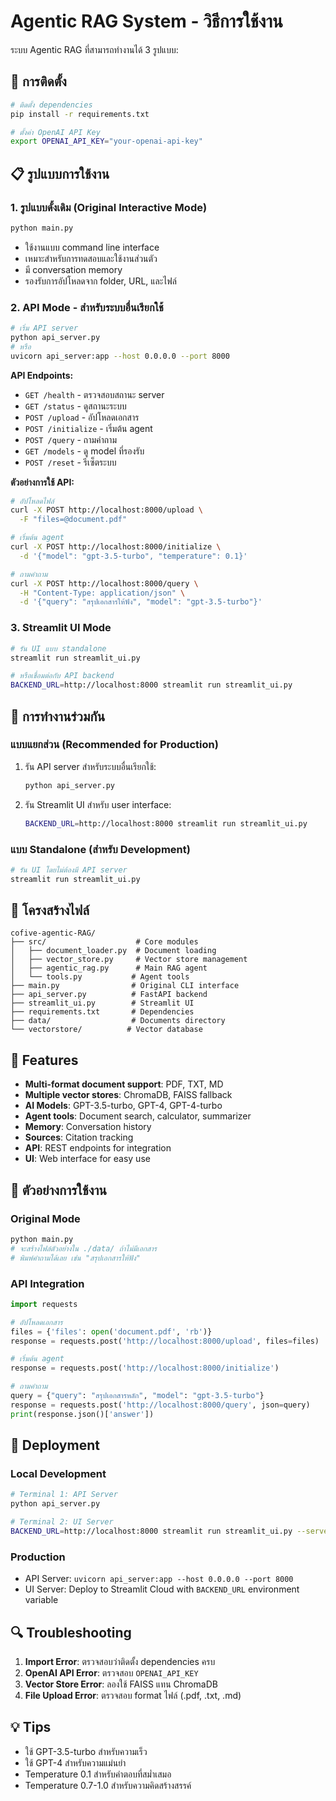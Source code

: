 # Agentic RAG System - วิธีการใช้งาน

ระบบ Agentic RAG ที่สามารถทำงานได้ 3 รูปแบบ:

## 🔧 การติดตั้ง

```bash
# ติดตั้ง dependencies
pip install -r requirements.txt

# ตั้งค่า OpenAI API Key
export OPENAI_API_KEY="your-openai-api-key"
```

## 📋 รูปแบบการใช้งาน

### 1. **รูปแบบดั้งเดิม (Original Interactive Mode)**
```bash
python main.py
```
- ใช้งานแบบ command line interface
- เหมาะสำหรับการทดสอบและใช้งานส่วนตัว
- มี conversation memory
- รองรับการอัปโหลดจาก folder, URL, และไฟล์

### 2. **API Mode - สำหรับระบบอื่นเรียกใช้**
```bash
# เริ่ม API server
python api_server.py
# หรือ
uvicorn api_server:app --host 0.0.0.0 --port 8000
```

**API Endpoints:**
- `GET /health` - ตรวจสอบสถานะ server
- `GET /status` - ดูสถานะระบบ
- `POST /upload` - อัปโหลดเอกสาร
- `POST /initialize` - เริ่มต้น agent
- `POST /query` - ถามคำถาม
- `GET /models` - ดู model ที่รองรับ
- `POST /reset` - รีเซ็ตระบบ

**ตัวอย่างการใช้ API:**
```bash
# อัปโหลดไฟล์
curl -X POST http://localhost:8000/upload \
  -F "files=@document.pdf"

# เริ่มต้น agent
curl -X POST http://localhost:8000/initialize \
  -d '{"model": "gpt-3.5-turbo", "temperature": 0.1}'

# ถามคำถาม
curl -X POST http://localhost:8000/query \
  -H "Content-Type: application/json" \
  -d '{"query": "สรุปเอกสารให้ฟัง", "model": "gpt-3.5-turbo"}'
```

### 3. **Streamlit UI Mode**
```bash
# รัน UI แบบ standalone
streamlit run streamlit_ui.py

# หรือเชื่อมต่อกับ API backend
BACKEND_URL=http://localhost:8000 streamlit run streamlit_ui.py
```

## 🔄 การทำงานร่วมกัน

### แบบแยกส่วน (Recommended for Production)
1. รัน API server สำหรับระบบอื่นเรียกใช้:
   ```bash
   python api_server.py
   ```

2. รัน Streamlit UI สำหรับ user interface:
   ```bash
   BACKEND_URL=http://localhost:8000 streamlit run streamlit_ui.py
   ```

### แบบ Standalone (สำหรับ Development)
```bash
# รัน UI โดยไม่ต้องมี API server
streamlit run streamlit_ui.py
```

## 📁 โครงสร้างไฟล์

```
cofive-agentic-RAG/
├── src/                    # Core modules
│   ├── document_loader.py  # Document loading
│   ├── vector_store.py     # Vector store management
│   ├── agentic_rag.py      # Main RAG agent
│   └── tools.py           # Agent tools
├── main.py                # Original CLI interface
├── api_server.py          # FastAPI backend
├── streamlit_ui.py        # Streamlit UI
├── requirements.txt       # Dependencies
├── data/                  # Documents directory
└── vectorstore/          # Vector database
```

## 🎯 Features

- **Multi-format document support**: PDF, TXT, MD
- **Multiple vector stores**: ChromaDB, FAISS fallback
- **AI Models**: GPT-3.5-turbo, GPT-4, GPT-4-turbo
- **Agent tools**: Document search, calculator, summarizer
- **Memory**: Conversation history
- **Sources**: Citation tracking
- **API**: REST endpoints for integration
- **UI**: Web interface for easy use

## 📝 ตัวอย่างการใช้งาน

### Original Mode
```bash
python main.py
# จะสร้างไฟล์ตัวอย่างใน ./data/ ถ้าไม่มีเอกสาร
# พิมพ์คำถามได้เลย เช่น "สรุปเอกสารให้ฟัง"
```

### API Integration
```python
import requests

# อัปโหลดเอกสาร
files = {'files': open('document.pdf', 'rb')}
response = requests.post('http://localhost:8000/upload', files=files)

# เริ่มต้น agent
response = requests.post('http://localhost:8000/initialize')

# ถามคำถาม
query = {"query": "สรุปเอกสารหลัก", "model": "gpt-3.5-turbo"}
response = requests.post('http://localhost:8000/query', json=query)
print(response.json()['answer'])
```

## 🚀 Deployment

### Local Development
```bash
# Terminal 1: API Server
python api_server.py

# Terminal 2: UI Server  
BACKEND_URL=http://localhost:8000 streamlit run streamlit_ui.py --server.port 8501
```

### Production
- API Server: `uvicorn api_server:app --host 0.0.0.0 --port 8000`
- UI Server: Deploy to Streamlit Cloud with `BACKEND_URL` environment variable

## 🔍 Troubleshooting

1. **Import Error**: ตรวจสอบว่าติดตั้ง dependencies ครบ
2. **OpenAI API Error**: ตรวจสอบ `OPENAI_API_KEY`
3. **Vector Store Error**: ลองใช้ FAISS แทน ChromaDB
4. **File Upload Error**: ตรวจสอบ format ไฟล์ (.pdf, .txt, .md)

## 💡 Tips

- ใช้ GPT-3.5-turbo สำหรับความเร็ว
- ใช้ GPT-4 สำหรับความแม่นยำ
- Temperature 0.1 สำหรับคำตอบที่สม่ำเสมอ
- Temperature 0.7-1.0 สำหรับความคิดสร้างสรรค์
